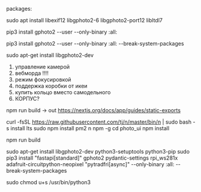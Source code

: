 packages:

sudo apt install libexif12 libgphoto2-6 libgphoto2-port12 libltdl7

pip3 install gphoto2 --user --only-binary :all:

pip3 install gphoto2 --user --only-binary :all: --break-system-packages


sudo apt-get install libgphoto2-dev



1. управление камерой
2. вебморда !!!!
3. режим фокусировкой
4. поддержка коробки от икеи
5. купить кольцо вместо самодельного
6. КОРПУС?



npm run build 
-> out   https://nextjs.org/docs/app/guides/static-exports


curl -fsSL https://raw.githubusercontent.com/tj/n/master/bin/n | sudo bash -s install lts
sudo npm install pm2 n npm -g
cd photo_ui
npm install

npm run build

sudo apt-get install libgphoto2-dev python3-setuptools python3-pip
sudo pip3 install "fastapi[standard]" gphoto2 pydantic-settings rpi_ws281x adafruit-circuitpython-neopixel "pytradfri[async]" --only-binary :all: --break-system-packages

sudo chmod u+s  /usr/bin/python3